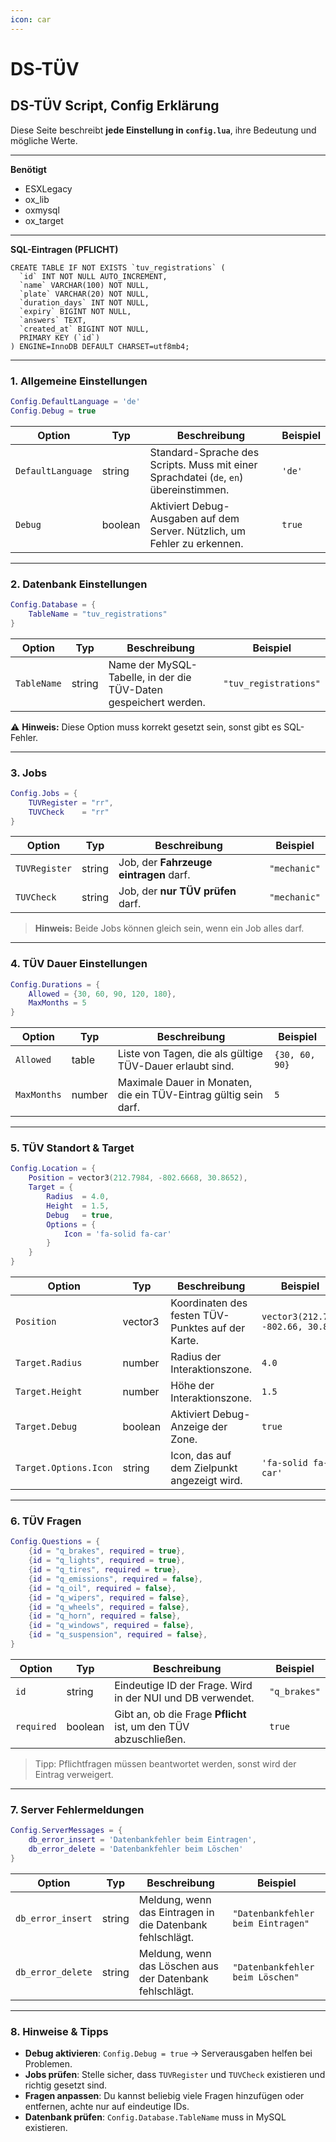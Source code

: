 ```yaml
---
icon: car
---
```


# DS-TÜV

## DS-TÜV Script, Config Erklärung

Diese Seite beschreibt **jede Einstellung in `config.lua`**, ihre Bedeutung und mögliche Werte.

***

**Benötigt**

* ESXLegacy
* ox\_lib
* oxmysql
* ox\_target

***

**SQL-Eintragen (PFLICHT)**

```
CREATE TABLE IF NOT EXISTS `tuv_registrations` (
  `id` INT NOT NULL AUTO_INCREMENT,
  `name` VARCHAR(100) NOT NULL,
  `plate` VARCHAR(20) NOT NULL,
  `duration_days` INT NOT NULL,     
  `expiry` BIGINT NOT NULL,
  `answers` TEXT,
  `created_at` BIGINT NOT NULL,
  PRIMARY KEY (`id`)
) ENGINE=InnoDB DEFAULT CHARSET=utf8mb4;

```

***

### 1. Allgemeine Einstellungen

```lua
Config.DefaultLanguage = 'de'
Config.Debug = true
```

| Option            | Typ     | Beschreibung                                                                          | Beispiel |
| ----------------- | ------- | ------------------------------------------------------------------------------------- | -------- |
| `DefaultLanguage` | string  | Standard-Sprache des Scripts. Muss mit einer Sprachdatei (`de`, `en`) übereinstimmen. | `'de'`   |
| `Debug`           | boolean | Aktiviert Debug-Ausgaben auf dem Server. Nützlich, um Fehler zu erkennen.             | `true`   |

***

### 2. Datenbank Einstellungen

```lua
Config.Database = {
    TableName = "tuv_registrations"
}
```

| Option      | Typ    | Beschreibung                                                     | Beispiel              |
| ----------- | ------ | ---------------------------------------------------------------- | --------------------- |
| `TableName` | string | Name der MySQL-Tabelle, in der die TÜV-Daten gespeichert werden. | `"tuv_registrations"` |

⚠ **Hinweis:** Diese Option muss korrekt gesetzt sein, sonst gibt es SQL-Fehler.

***

### 3. Jobs

```lua
Config.Jobs = {
    TUVRegister = "rr",
    TUVCheck    = "rr"
}
```

| Option        | Typ    | Beschreibung                           | Beispiel     |
| ------------- | ------ | -------------------------------------- | ------------ |
| `TUVRegister` | string | Job, der **Fahrzeuge eintragen** darf. | `"mechanic"` |
| `TUVCheck`    | string | Job, der **nur TÜV prüfen** darf.      | `"mechanic"` |

> **Hinweis:** Beide Jobs können gleich sein, wenn ein Job alles darf.

***

### 4. TÜV Dauer Einstellungen

```lua
Config.Durations = {
    Allowed = {30, 60, 90, 120, 180},
    MaxMonths = 5
}
```

| Option      | Typ    | Beschreibung                                                     | Beispiel       |
| ----------- | ------ | ---------------------------------------------------------------- | -------------- |
| `Allowed`   | table  | Liste von Tagen, die als gültige TÜV-Dauer erlaubt sind.         | `{30, 60, 90}` |
| `MaxMonths` | number | Maximale Dauer in Monaten, die ein TÜV-Eintrag gültig sein darf. | `5`            |

***

### 5. TÜV Standort & Target

```lua
Config.Location = {
    Position = vector3(212.7984, -802.6668, 30.8652),
    Target = {
        Radius  = 4.0,
        Height  = 1.5,
        Debug   = true,
        Options = {
            Icon = 'fa-solid fa-car'
        }
    }
}
```

| Option                | Typ     | Beschreibung                                      | Beispiel                          |
| --------------------- | ------- | ------------------------------------------------- | --------------------------------- |
| `Position`            | vector3 | Koordinaten des festen TÜV-Punktes auf der Karte. | `vector3(212.79, -802.66, 30.86)` |
| `Target.Radius`       | number  | Radius der Interaktionszone.                      | `4.0`                             |
| `Target.Height`       | number  | Höhe der Interaktionszone.                        | `1.5`                             |
| `Target.Debug`        | boolean | Aktiviert Debug-Anzeige der Zone.                 | `true`                            |
| `Target.Options.Icon` | string  | Icon, das auf dem Zielpunkt angezeigt wird.       | `'fa-solid fa-car'`               |

***

### 6. TÜV Fragen

```lua
Config.Questions = {
    {id = "q_brakes", required = true},
    {id = "q_lights", required = true},
    {id = "q_tires", required = true},
    {id = "q_emissions", required = false},
    {id = "q_oil", required = false},
    {id = "q_wipers", required = false},
    {id = "q_wheels", required = false},
    {id = "q_horn", required = false},
    {id = "q_windows", required = false},
    {id = "q_suspension", required = false},
}
```

| Option     | Typ     | Beschreibung                                                     | Beispiel     |
| ---------- | ------- | ---------------------------------------------------------------- | ------------ |
| `id`       | string  | Eindeutige ID der Frage. Wird in der NUI und DB verwendet.       | `"q_brakes"` |
| `required` | boolean | Gibt an, ob die Frage **Pflicht** ist, um den TÜV abzuschließen. | `true`       |

> Tipp: Pflichtfragen müssen beantwortet werden, sonst wird der Eintrag verweigert.

***

### 7. Server Fehlermeldungen

```lua
Config.ServerMessages = {
    db_error_insert = 'Datenbankfehler beim Eintragen',
    db_error_delete = 'Datenbankfehler beim Löschen'
}
```

| Option            | Typ    | Beschreibung                                              | Beispiel                           |
| ----------------- | ------ | --------------------------------------------------------- | ---------------------------------- |
| `db_error_insert` | string | Meldung, wenn das Eintragen in die Datenbank fehlschlägt. | `"Datenbankfehler beim Eintragen"` |
| `db_error_delete` | string | Meldung, wenn das Löschen aus der Datenbank fehlschlägt.  | `"Datenbankfehler beim Löschen"`   |

***

### 8. Hinweise & Tipps

* **Debug aktivieren**: `Config.Debug = true` → Serverausgaben helfen bei Problemen.
* **Jobs prüfen**: Stelle sicher, dass `TUVRegister` und `TUVCheck` existieren und richtig gesetzt sind.
* **Fragen anpassen**: Du kannst beliebig viele Fragen hinzufügen oder entfernen, achte nur auf eindeutige IDs.
* **Datenbank prüfen**: `Config.Database.TableName` muss in MySQL existieren.
